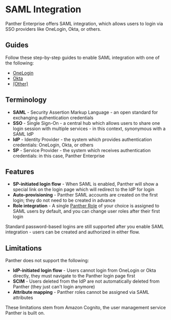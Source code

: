 # SAML Integration
Panther Enterprise offers SAML integration, which allows users to login via SSO providers like OneLogin, Okta, or others.

## Guides

Follow these step-by-step guides to enable SAML integration with one of the following:

* [OneLogin](onelogin.md)
* [Okta](okta.md)
* [(Other)](generic.md)

## Terminology

* **SAML** - Security Assertion Markup Language - an open standard for exchanging authentication credentials
* **SSO** - Single Sign-On - a central hub which allows users to share one login session with multiple services - in this context, synonymous with a SAML IdP
* **IdP** - Identity Provider - the system which provides authentication credentials: OneLogin, Okta, or others
* **SP** - Service Provider - the system which receives authentication credentials: in this case, Panther Enterprise

## Features

* **SP-initiated login flow** - When SAML is enabled, Panther will show a special link on the login page which will redirect to the IdP for login
* **Auto-provisioning** - Panther SAML accounts are created on the first login; they do not need to be created in advance
* **Role integration** - A single [Panther Role](../rbac.md) of your choice is assigned to SAML users by default, and you can change user roles after their first login

Standard password-based logins are still supported after you enable SAML integration - users can be created and authorized in either flow.

## Limitations

Panther does not support the following:

* **IdP-initiated login flow** - Users cannot login from OneLogin or Okta directly, they must navigate to the Panther login page first
* **SCIM** - Users deleted from the IdP are not automatically deleted from Panther (they just can't login anymore)
* **Attribute mapping** - Panther roles cannot be assigned via SAML attributes

These limitations stem from Amazon Cognito, the user management service Panther is built on.
